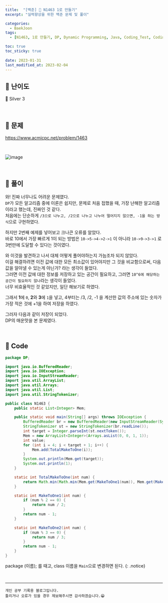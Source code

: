 ```yaml
---
title:  "[백준] 🥈 N1463 1로 만들기"
excerpt: "실력향상을 위한 백준 문제 및 풀이"

categories:
  - BaekJoon
tags:
  - [N1463, 1로 만들기, DP, Dynamic Programming, Java, Coding_Test, Coding, Test, baekJoon, 백준]

toc: true
toc_sticky: true
 
date: 2023-01-31
last_modified_at: 2023-02-04
---
```


## 📌 난이도

  🥈 Silver 3

<br>

## 📌 문제

<https://www.acmicpc.net/problem/1463>

<br>

![image](https://user-images.githubusercontent.com/37824506/215754506-9d68a6e3-00b5-4ac3-8ab0-326092ab67b1.png)

<br>

## 📌 풀이  

와! 진짜 너무나도 어려운 문제였다.  
`DP`가 모든 알고리즘 중에 이론은 쉽지만, 문제로 처음 접했을 때, 가장 난해한 알고리즘이라고 했는데, 진짜인 것 같다.  
처음에는 단순하게 `/3으로 나누고, /2으로 나누고 나누어 떨어지지 않으면, -1을 하는 방식`으로 구현하였다.  

하지만 2번째 예제를 넣어보고 크나큰 오류를 알았다.  
바로 10에서 가장 빠르게 1이 되는 방법은 `10->5->4->2->1` 이 아니라 `10->9->3->1` 로 3번만에 도달할 수 있다는 것이였다.  

와 이것을 발견하고 나서 대체 어떻게 풀어야하는지 가늠조차 되지 않았다.  
이걸 해결하려면 이전 값에 대한 모든 최소값이 있어야지만 그 것을 비교함으로써, 다음 값을 알아낼 수 있는게 아닌가? 라는 생각이 들었다.  
그러면 이전 값에 대한 정보를 저장하고 있는 공간이 필요하고, 그러면 `10^6에 해당하는 공간이 필요하지 않나`라는 생각이 들었다.  
너무 비효율적인 것 같았지만, 일단 해보기로 하였다.  

그래서 **1**에 `0`, **2**와 **3**에 `1`을 넣고, 4부터는 /3, /2, -1 을 계산한 값의 주소에 있는 숫자가 가장 적은 것에 +1을 하여 저장을 하였다.

그러자 다음과 같이 저장이 되었다.  
DP의 매운맛을 본 문제였다.  


<br>

## 📌 Code

```java
package DP;

import java.io.BufferedReader;
import java.io.IOException;
import java.io.InputStreamReader;
import java.util.ArrayList;
import java.util.Arrays;
import java.util.List;
import java.util.StringTokenizer;

public class N1463 {
    public static List<Integer> Mem;

    public static void main(String[] args) throws IOException {
        BufferedReader br = new BufferedReader(new InputStreamReader(System.in));
        StringTokenizer st = new StringTokenizer(br.readLine());
        int target = Integer.parseInt(st.nextToken());
        Mem = new ArrayList<Integer>(Arrays.asList(0, 0, 1, 1));
        int value;
        for (int i = 4; i < target + 1; i++) {
            Mem.add(TotalMakeToOne(i));
        }
        System.out.println(Mem.get(target));
        System.out.println(1);
    }

    static int TotalMakeToOne(int num) {
        return Math.min(Math.min(Mem.get(MakeToOne1(num)), Mem.get(MakeToOne2(num))), Mem.get(num - 1)) + 1;
    }

    static int MakeToOne1(int num) {
        if (num % 2 == 0) {
            return num / 2;
        }
        return num - 1;
    }

    static int MakeToOne2(int num) {
        if (num % 3 == 0) {
            return num / 3;
        }
        return num - 1;
    }
}
```

package (이름); 를 때고, class 이름을 `Main`으로 변경하면 된다.
{: .notice} 



<br>


***
    개인 공부 기록용 블로그입니다.
    틀리거나 오류가 있을 경우 제보해주시면 감사하겠습니다.😁